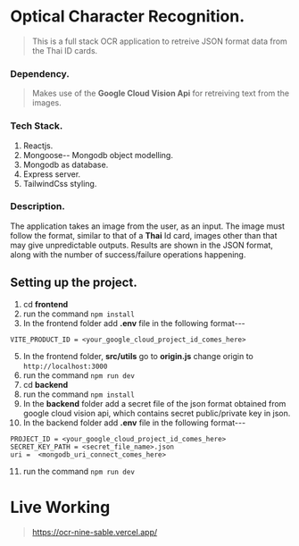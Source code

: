 # Optical Character Recognition.

> This is a full stack OCR application to retreive JSON format data from the Thai ID cards.

### Dependency.

> Makes use of the **Google Cloud Vision Api** for retreiving text from the images.

### Tech Stack.

1. Reactjs.
2. Mongoose-- Mongodb object modelling.
3. Mongodb as database.
4. Express server.
5. TailwindCss styling.

### Description.

The application takes an image from the user, as an input. The image must follow the format, similar to that of a **Thai** Id card, images other than that may give unpredictable outputs.
Results are shown in the JSON format, along with the number of success/failure operations happening.

## Setting up the project.

1. cd **frontend**
1. run the command `npm install`
1. In the frontend folder add **.env** file in the following format---

```
VITE_PRODUCT_ID = <your_google_cloud_project_id_comes_here>
```

5. In the frontend folder, **src/utils** go to **origin.js** change origin to `http://localhost:3000`
6. run the command `npm run dev`
7. cd **backend**
8. run the command `npm install`
9. In the **backend** folder add a secret file of the json format obtained from google cloud vision api, which contains secret public/private key in json.
10. In the backend folder add **.env** file in the following format---

```
PROJECT_ID = <your_google_cloud_project_id_comes_here>
SECRET_KEY_PATH = <secret_file_name>.json
uri =  <mongodb_uri_connect_comes_here>
```

11. run the command `npm run dev`

# Live Working

> https://ocr-nine-sable.vercel.app/
